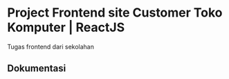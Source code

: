 # Project Frontend site Customer Toko Komputer | ReactJS

Tugas frontend dari sekolahan

## Dokumentasi

